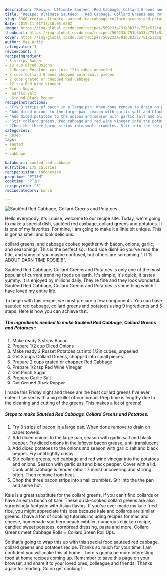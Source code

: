 ```yaml
---
description: "Recipe: Ultimate Sautéed	Red Cabbage, Collard Greens and Potatoes"
title: "Recipe: Ultimate Sautéed	Red Cabbage, Collard Greens and Potatoes"
slug: 5368-recipe-ultimate-sauteed-red-cabbage-collard-greens-and-potatoes
date: 2019-11-01T17:18:05.656Z
image: https://img-global.cpcdn.com/recipes/569233a791b3b33c/751x532cq70/sauteedred-cabbage-collard-greens-and-potatoes-recipe-main-photo.jpg
thumbnail: https://img-global.cpcdn.com/recipes/569233a791b3b33c/751x532cq70/sauteedred-cabbage-collard-greens-and-potatoes-recipe-main-photo.jpg
cover: https://img-global.cpcdn.com/recipes/569233a791b3b33c/751x532cq70/sauteedred-cabbage-collard-greens-and-potatoes-recipe-main-photo.jpg
author: Max Ortiz
ratingvalue: 3
reviewcount: 3
recipeingredient:
- 3 strips Bacon
- 12 cup Diced Onions
- 2 Russet Potatoes cut into 12in cubes unpeeled
- 3 cups Collard Greens chopped into small pieces
- 2 cups grated or chopped Red Cabbage
- 12 tsp Red Wine Vinegar
- Pinch Sugar
-  Garlic Salt
-  Ground Black Pepper
recipeinstructions:
- "Fry 3 strips of bacon in a large pan. When done remove to drain on paper towels."
- "Add diced onions to the large pan, season with garlic salt and black pepper. Fry diced onions in the leftover bacon grease, until translucent"
- "Add diced potatoes to the onions and season with garlic salt and black pepper. Fry until lightly crispy."
- "Stir collard greens, red cabbage and red wine vinegar into the potatoes and onions. Season with garlic salt and black pepper. Cover with a lid. Cook until cabbage is tender (about 7 mins) uncovering and stirring often. Then remove from heat."
- "Chop the three bacon strips into small crumbles. Stir into the the pan and serve hot."
categories:
- Resep
tags:
- sauted
- red
- cabbage

katakunci: sauted red cabbage
nutrition: 175 calories
recipecuisine: Indonesian
preptime: "PT13M"
cooktime: "PT2H"
recipeyield: "3"
recipecategory: Lunch

---
```



![Sautéed	Red Cabbage, Collard Greens and Potatoes](https://img-global.cpcdn.com/recipes/569233a791b3b33c/751x532cq70/sauteedred-cabbage-collard-greens-and-potatoes-recipe-main-photo.jpg)

Hello everybody, it's Louise, welcome to our recipe site. Today, we're going to make a special dish, sautéed	red cabbage, collard greens and potatoes. It is one of my favorites. For mine, I am going to make it a little bit unique. This is gonna smell and look delicious.

collard greens, and cabbage cooked together with bacon, onions, garlic, and seasonings. This is the perfect soul food side dish! So you&#39;ve read the title, and some of you maybe confused, but others are screaming &#34; IT&#39;S ABOUT DARN TIME ROSIE!!!&#34;.

Sautéed	Red Cabbage, Collard Greens and Potatoes is only one of the most popular of current trending foods on earth. It's simple, it's quick, it tastes yummy. It is enjoyed by millions daily. They're fine and they look wonderful. Sautéed	Red Cabbage, Collard Greens and Potatoes is something which I have loved my entire life.


To begin with this recipe, we must prepare a few components. You can have sautéed	red cabbage, collard greens and potatoes using 9 ingredients and 5 steps. Here is how you can achieve that.

##### The ingredients needed to make Sautéed	Red Cabbage, Collard Greens and Potatoes::

1. Make ready 3 strips Bacon
1. Prepare 1/2 cup Diced Onions
1. Make ready 2 Russet Potatoes cut into 1/2in cubes, unpeeled
1. Get 3 cups Collard Greens, chopped into small pieces
1. Prepare 2 cups grated or chopped Red Cabbage
1. Prepare 1/2 tsp Red Wine Vinegar
1. Get Pinch Sugar
1. Prepare  Garlic Salt
1. Get  Ground Black Pepper


I made this Friday night and these are the best collard greens I&#39;ve ever eaten. I served with a big skillet of cornbread. Prep time is lengthy due to the cleaning and cutting of the greens. This makes a lot of greens! 

##### Steps to make Sautéed	Red Cabbage, Collard Greens and Potatoes:

1. Fry 3 strips of bacon in a large pan. When done remove to drain on paper towels.
1. Add diced onions to the large pan, season with garlic salt and black pepper. Fry diced onions in the leftover bacon grease, until translucent
1. Add diced potatoes to the onions and season with garlic salt and black pepper. Fry until lightly crispy.
1. Stir collard greens, red cabbage and red wine vinegar into the potatoes and onions. Season with garlic salt and black pepper. Cover with a lid. Cook until cabbage is tender (about 7 mins) uncovering and stirring often. Then remove from heat.
1. Chop the three bacon strips into small crumbles. Stir into the the pan and serve hot.


Kale is a great substitute for the collard greens, if you can&#39;t find collards or have an extra bunch of kale. These quick-cooked collard greens are also surprisingly fantastic with Asian flavors. If you&#39;ve ever made my kale fried rice, you might appreciate this idea because kale and collards are similar greens. I have a ton of cooking tutorials including recipes for mac and cheese, homemade southern peach cobbler, numerous chicken recipe, candied sweet potatoes, cornbread dressing, pasta and more. Collard Greens meet Cabbage Rolls = Collard Green Roll Ups. 

So that's going to wrap this up with this special food sautéed	red cabbage, collard greens and potatoes recipe. Thanks so much for your time. I am confident you will make this at home. There's gonna be more interesting food at home recipes coming up. Remember to save this page on your browser, and share it to your loved ones, colleague and friends. Thanks again for reading. Go on get cooking!
